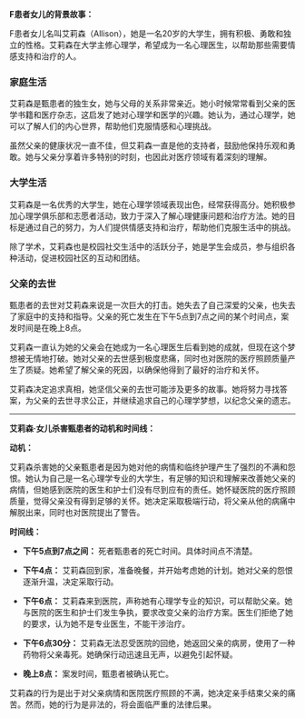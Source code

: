 **F患者女儿的背景故事：**

F患者女儿名叫艾莉森（Allison），她是一名20岁的大学生，拥有积极、勇敢和独立的性格。艾莉森在大学主修心理学，希望成为一名心理医生，以帮助那些需要情感支持和治疗的人。

### 家庭生活

艾莉森是甄患者的独生女，她与父母的关系非常亲近。她小时候常常看到父亲的医学书籍和医疗杂志，这启发了她对心理学和医学的兴趣。她认为，通过心理学，她可以了解人们的内心世界，帮助他们克服情感和心理挑战。

虽然父亲的健康状况一直不佳，但艾莉森一直是他的支持者，鼓励他保持乐观和勇敢。她与父亲分享着许多特别的时刻，也因此对医疗领域有着深刻的理解。

### 大学生活

艾莉森是一名优秀的大学生，她在心理学领域表现出色，经常获得高分。她积极参加心理学俱乐部和志愿者活动，致力于深入了解心理健康问题和治疗方法。她的目标是通过自己的努力，为人们提供情感支持和治疗，帮助他们克服生活中的挑战。

除了学术，艾莉森也是校园社交生活中的活跃分子，她是学生会成员，参与组织各种活动，促进校园社区的互动和团结。

### 父亲的去世

甄患者的去世对艾莉森来说是一次巨大的打击。她失去了自己深爱的父亲，也失去了家庭中的支持和指导。父亲的死亡发生在下午5点到7点之间的某个时间点，案发时间是在晚上8点。

艾莉森一直认为她的父亲会在她成为一名心理医生后看到她的成就，但现在这个梦想被无情地打破。她对父亲的去世感到极度悲痛，同时也对医院的医疗照顾质量产生了质疑。她希望了解父亲的死因，以确保他得到了最好的治疗和关怀。

艾莉森决定追求真相，她坚信父亲的去世可能涉及更多的故事。她将努力寻找答案，为父亲的去世寻求公正，并继续追求自己的心理学梦想，以纪念父亲的遗志。


---


**艾莉森·女儿杀害甄患者的动机和时间线：**

**动机：** 

艾莉森杀害她的父亲甄患者是因为她对他的病情和临终护理产生了强烈的不满和怨恨。她认为自己是一名心理学专业的大学生，有足够的知识和理解来改善她父亲的病情，但她感到医院的医生和护士们没有尽到应有的责任。她怀疑医院的医疗照顾质量，觉得父亲没有得到足够的关怀。她决定采取极端行动，将父亲从他的病痛中解脱出来，同时也对医院提出了警告。

**时间线：**

- **下午5点到7点之间：** 死者甄患者的死亡时间。具体时间点不清楚。

- **下午4点：** 艾莉森回到家，准备晚餐，并开始考虑她的计划。她对父亲的怨恨逐渐升温，决定采取行动。

- **下午6点：** 艾莉森来到医院，声称她有心理学专业的知识，可以帮助父亲。她与医院的医生和护士们发生争执，要求改变父亲的治疗方案。医生们拒绝了她的要求，认为她不是专业医生，不能干涉治疗。

- **下午6点30分：** 艾莉森无法忍受医院的回绝，她返回父亲的病房，使用了一种药物将父亲毒死。她确保行动迅速且无声，以避免引起怀疑。

- **晚上8点：** 案发时间，甄患者被确认死亡。

艾莉森的行为是出于对父亲病情和医院医疗照顾的不满，她决定亲手结束父亲的痛苦。然而，她的行为是非法的，将会面临严重的法律后果。